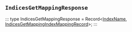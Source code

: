 ## `IndicesGetMappingResponse`
:::
type IndicesGetMappingResponse = Record<[IndexName](./IndexName.md), [IndicesGetMappingIndexMappingRecord](./IndicesGetMappingIndexMappingRecord.md)>;
:::
